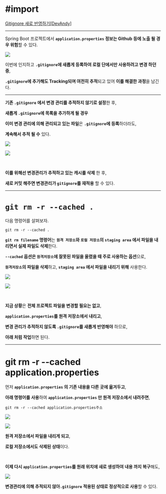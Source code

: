 # #import 
[Gitignore 새로 반영하기[DevAndy]](https://youngjinmo.github.io/2021/03/apply-new-gitignore/)


---

Spring Boot 프로젝트에서 **`application.properties` 정보는 Github 등에 노출 될 경우 위험**할 수 있다.

![](https://images.velog.io/images/gillog/post/6cc95dae-8f1d-43c7-9802-eb84b8dc2c75/image.png)

이번에 인지하고 **`.gitignore`에 새롭게 등록하여 로컬 단에서만 사용하려고 변경 하던 중**,

**`.gitignore`에 추가해도 Tracking되며 여전히 추적**되고 있어 **이를 해결한 과정**을 남긴다.


---



**기존 `.gitignore` 에서 변경 관리를 추적하지 않기로 설정**한 후,

**새롭게 `.gitignore`에 목록을 추가하게 될 경우**

**이미 변경 관리에 의해 관리되고 있는 파일**은 **`.gitignore`에 등록**하더라도,

**계속해서 추적 될 수** 있다.


![](https://images.velog.io/images/gillog/post/11f91f44-2ad9-41f7-ba80-0e8831904ccc/image.png)

![](https://images.velog.io/images/gillog/post/e20fe9c9-bac4-4d1e-b25b-52bf5602177e/image.png)

<br>

**이를 위해선 변경관리가 추적하고 있는 캐시를 삭제** 한 후,

**새로 커밋 해주면 변경관리가 `gitignore`를 재적용** 할 수 있다.


---

# `git rm -r --cached .`

다음 명령어를 살펴보자.


`git rm -r --cached .`

**`git rm filename` 명령어**는 **`원격 저장소`와 `로컬 저장소`의 `staging area` 에서 파일을 내리면서 실제 파일도 삭제**한다.

**`--cached` 옵션은 `원격저장소`에 잘못된 파일을 올렸을 때 주로 사용하는 옵션**으로,

**`원격저장소`의 파일을 삭제**하고, **`staging area` 에서 파일을 내리기 위해** 사용한다.


![](https://images.velog.io/images/gillog/post/222a635f-73b5-4cb4-b39c-80cb8e6a2132/image.png)

![](https://images.velog.io/images/gillog/post/6d7661e7-d037-4a17-ace7-2abdcfac5b4f/image.png)


<br>

**지금 상황**은 **전체 프로젝트 파일을 변경할 필요는 없고**,

**`application.properties`를 원격 저장소에서 내리고**,

**변경 관리가 추적하지 않도록 `.gitignore`를 새롭게 반영해야** 하므로,

**아래 처럼 작업**하면 된다.

---

# git rm -r --cached application.properties

먼저 **`application.properties` 의 기존 내용을 다른 곳에 옮겨두고**,




**아래 명령어를 사용**하여 **`application.properties` 만 원격 저장소에서 내려주면**,

`git rm -r --cached application.properties주소`


![](https://images.velog.io/images/gillog/post/a7a64374-578b-4854-9ced-d68a68043ba8/image.png)



![](https://images.velog.io/images/gillog/post/d2a5f8c4-9387-41d6-8614-0f5161f2be11/image.png)

**원격 저장소에서 파일을 내리게 되고**,

**로컬 저장소에서도 삭제된 상태**이다.

<br>

**이제 다시 `application.properties`를 원래 위치에 새로 생성하여 내용 까지 복구**해도,

![](https://images.velog.io/images/gillog/post/9d9775fa-933b-423a-9a42-a5c27261fbc2/image.png)

**변경관리에 의해 추적되지 않아`.gitignore` 적용된 상태로 정상적으로 사용**할 수 있다.
